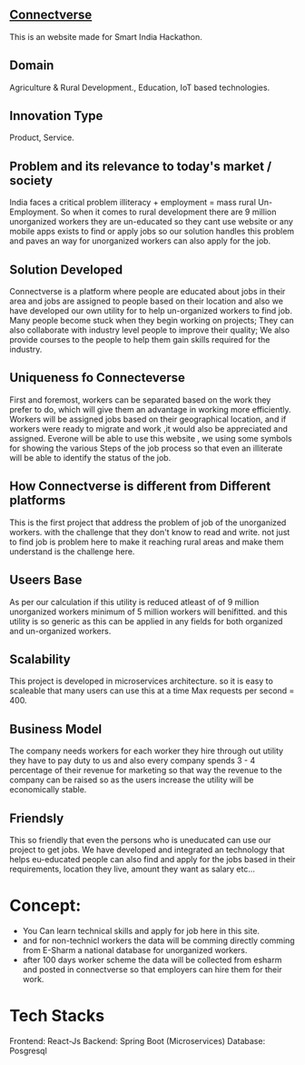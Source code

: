 ## [Connectverse](https://connectverse.live)
   This is an website made for Smart India Hackathon.

## Domain
   Agriculture & Rural Development., Education, IoT based technologies.

## Innovation Type
   Product, Service.

## Problem and its relevance to today's market / society
   India faces a critical problem illiteracy + employment = mass rural Un-Employment. So when it comes to rural development there are 9 million unorganized workers they are un-educated so they cant use website or any mobile apps exists to find or apply jobs so our solution handles this problem and paves an way for unorganized workers can also apply for the job.

## Solution Developed
   Connectverse is a platform where people are educated about jobs in their area and jobs are assigned to people based on their location and also we have developed our own utility for to help un-organized workers to find job. Many people become stuck when they begin working on projects; They can also collaborate with industry level people to improve their quality; We also provide courses to the people to help them gain skills required for the industry.

## Uniqueness fo Connecteverse
   First and foremost, workers can be separated based on the work they prefer to do, which will give them an advantage in working more efficiently. Workers will be assigned jobs based on their geographical location, and if workers were ready to migrate and work ,it would also be appreciated and assigned. Everone will be able to use this website , we using some symbols for showing the various Steps of the job process so that even an illiterate will be able to identify the status of the job. 

## How Connectverse is different from Different platforms
   This is the first project that address the problem of job of the unorganized workers. with the challenge that they don't know to read and
write. not just to find job is problem here to make it reaching rural areas and make them understand is the challenge here.

## Useers Base
   As per our calculation if this utility is reduced atleast of of 9 million unorganized workers minimum of 5 million workers will benifitted.
and this utility is so generic as this can be applied in any fields for both organized and un-organized workers.

## Scalability
   This project is developed in microservices architecture. so it is easy to scaleable that many users can use this at a time Max requests per second = 400.

## Business Model
   The company needs workers for each worker they hire through out utility they have to pay duty to us and also every company spends 3 - 4 percentage of their revenue for marketing so that way the revenue to the company can be raised so as the users increase the utility will be economically stable.

## Friendsly
   This so friendly that even the persons who is uneducated  can use our project to get jobs. We have developed and integrated an technology that helps eu-educated people can also find and apply for the jobs based in their requirements, location they live, amount they want as salary etc...

# Concept:
  - You Can learn technical skills and apply for job here in this site.
  - and for non-technicl workers the data will be comming directly comming from E-Sharm a national database for unorganized workers.
  - after 100 days worker scheme the data will be collected from esharm and posted in connectverse so that employers can hire them for their work.
  
# Tech Stacks
  Frontend: React-Js
  Backend: Spring Boot (Microservices)
  Database: Posgresql
